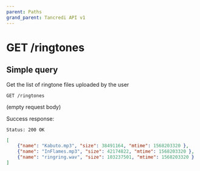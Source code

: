 ```yaml
---
parent: Paths
grand_parent: Tancredi API v1
---
```


# GET /ringtones

## Simple query

Get the list of ringtone files uploaded by the user

```text
GET /ringtones
```

(empty request body)

Success response:

    Status: 200 OK

```json
[
    {"name": "Kabuto.mp3", "size": 38491164, "mtime": 1568203320 },
    {"name": "InFlames.mp3", "size": 42174822, "mtime": 1568203320 },
    {"name": "ringring.wav", "size": 103237501, "mtime": 1568203320 }
]
```
